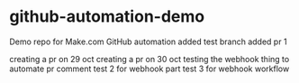 # github-automation-demo
Demo repo for Make.com GitHub automation
added test branch
added pr 1


creating a pr on 29 oct
creating a pr on 30 oct
testing the webhook thing to automate pr comment
test 2 for webhook part
test 3 for webhook workflow
